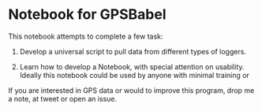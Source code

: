 # Notebook for GPSBabel
This notebook attempts to complete a few task:

1) Develop a universal script to pull data from different types of loggers.

2) Learn how to develop a Notebook, with special attention on usability. Ideally this notebook could be used by anyone with minimal training or

If you are interested in GPS data or would to improve this program, drop me a note, at tweet or open an issue.
